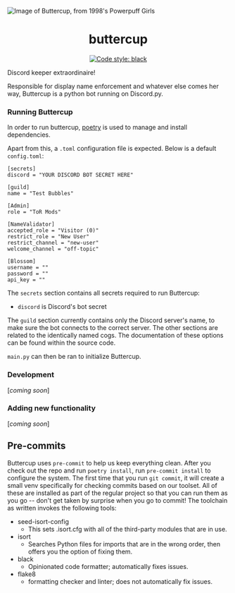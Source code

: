![Image of Buttercup, from 1998's Powerpuff Girls](https://i.imgur.com/wx8BXyT.png)

<h1 align="center">buttercup</h1>

<p align="center">
<a href="https://github.com/psf/black"><img alt="Code style: black" src="https://img.shields.io/badge/code%20style-black-000000.svg"></a>
</p>

Discord keeper extraordinaire!

Responsible for display name enforcement and whatever else comes her way, Buttercup is a python bot running on Discord.py. 

### Running Buttercup

In order to run buttercup, [poetry](https://python-poetry.org/) is used to manage and install dependencies.

Apart from this, a `.toml` configuration file is expected. Below is a default `config.toml`:
```
[secrets]
discord = "YOUR DISCORD BOT SECRET HERE"

[guild]
name = "Test Bubbles"

[Admin]
role = "ToR Mods"

[NameValidator]
accepted_role = "Visitor (0)"
restrict_role = "New User"
restrict_channel = "new-user"
welcome_channel = "off-topic"

[Blossom]
username = ""
password = ""
api_key = ""
```
The `secrets` section contains all secrets required to run Buttercup:
- `discord` is Discord's bot secret

The `guild` section currently contains only the Discord server's name, to make sure the bot connects to the correct server.
The other sections are related to the identically named cogs. The documentation of these options can be found within the source code.

`main.py` can then be ran to initialize Buttercup.

### Development

[*coming soon*]

### Adding new functionality

[*coming soon*]

## Pre-commits

Buttercup uses `pre-commit` to help us keep everything clean. After you check out the repo and run `poetry install`, run `pre-commit install` to configure the system. The first time that you run `git commit`, it will create a small venv specifically for checking commits based on our toolset. All of these are installed as part of the regular project so that you can run them as you go -- don't get taken by surprise when you go to commit! The toolchain as written invokes the following tools:

- seed-isort-config
  - This sets .isort.cfg with all of the third-party modules that are in use.
- isort
  - Searches Python files for imports that are in the wrong order, then offers you the option of fixing them.
- black
  - Opinionated code formatter; automatically fixes issues.
- flake8
  - formatting checker and linter; does not automatically fix issues.
